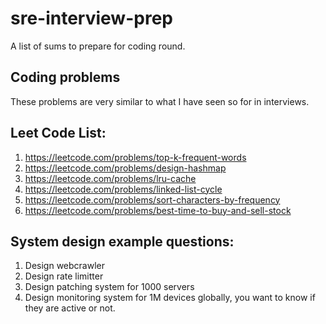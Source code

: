 # sre-interview-prep

A list of sums to prepare for coding round. 

## Coding problems
These problems are very similar to what I have seen so for in interviews.


## Leet Code List:
1. https://leetcode.com/problems/top-k-frequent-words
2. https://leetcode.com/problems/design-hashmap
3. https://leetcode.com/problems/lru-cache
4. https://leetcode.com/problems/linked-list-cycle
5. https://leetcode.com/problems/sort-characters-by-frequency
6. https://leetcode.com/problems/best-time-to-buy-and-sell-stock

## System design example questions:
1. Design webcrawler
2. Design rate limitter
3. Design patching system for 1000 servers
4. Design monitoring system for 1M devices globally, you want to know if they are active or not.
